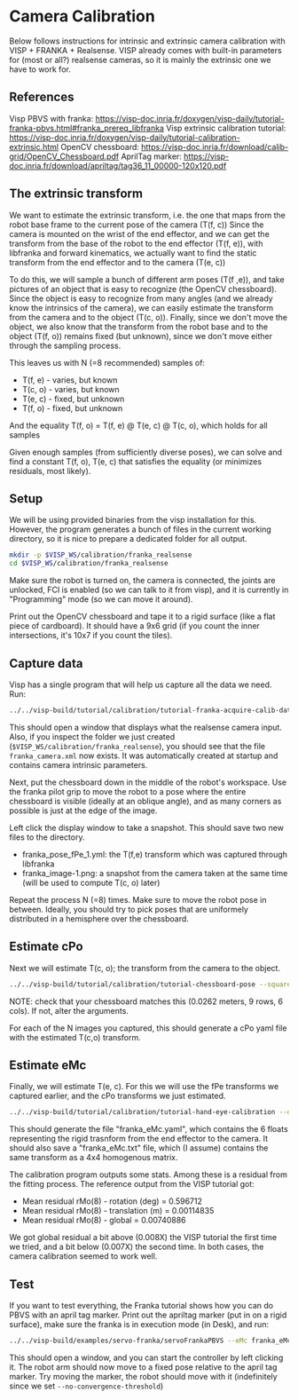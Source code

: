 # Camera Calibration

Below follows instructions for intrinsic and extrinsic camera calibration with VISP + FRANKA + Realsense. VISP already comes with built-in parameters for (most or all?) realsense cameras, so it is mainly the extrinsic one we have to work for.

## References

Visp PBVS with franka: https://visp-doc.inria.fr/doxygen/visp-daily/tutorial-franka-pbvs.html#franka_prereq_libfranka
Visp extrinsic calibration tutorial: https://visp-doc.inria.fr/doxygen/visp-daily/tutorial-calibration-extrinsic.html
OpenCV chessboard: https://visp-doc.inria.fr/download/calib-grid/OpenCV_Chessboard.pdf
AprilTag marker: https://visp-doc.inria.fr/download/apriltag/tag36_11_00000-120x120.pdf

## The extrinsic transform 

We want to estimate the extrinsic transform, i.e. the one that maps from the robot base frame to the current pose of the camera (T(f, c))
Since the camera is mounted on the wrist of the end effector, and we can get the transform from the base of the robot to the end effector (T(f, e)), with libfranka and forward kinematics, we actually want to find the static transform from the end effector and to the camera (T(e, c))

To do this, we will sample a bunch of different arm poses (T(f ,e)), and take pictures of an object that is easy to recognize (the OpenCV chessboard). Since the object is easy to recognize from many angles (and we already know the intrinsics of the camera), we can easily estimate the transform from the camera and to the object (T(c, o)). Finally, since we don't move the object, we also know that the transform from the robot base and to the object (T(f, o)) remains fixed (but unknown), since we don't move either through the sampling process.

This leaves us with N (=8 recommended) samples of:
- T(f, e) - varies, but known 
- T(c, o) - varies, but known 
- T(e, c) - fixed, but unknown 
- T(f, o) - fixed, but unknown 

And the equality T(f, o) = T(f, e) @ T(e, c) @ T(c, o), which holds for all samples 

Given enough samples (from sufficiently diverse poses), we can solve and find a constant T(f, o), T(e, c) that satisfies the equality (or minimizes residuals, most likely).

## Setup

We will be using provided binaries from the visp installation for this. However, the program generates a bunch of files in the current working directory, so it is nice to prepare a dedicated folder for all output.

```bash
mkdir -p $VISP_WS/calibration/franka_realsense
cd $VISP_WS/calibration/franka_realsense
```

Make sure the robot is turned on, the camera is connected, the joints are unlocked, FCI is enabled (so we can talk to it from visp), and it is currently in "Programming" mode (so we can move it around).

Print out the OpenCV chessboard and tape it to a rigid surface (like a flat piece of cardboard). It should have a 9x6 grid (if you count the inner intersections, it's 10x7 if you count the tiles).

## Capture data

Visp has a single program that will help us capture all the data we need. Run:
```bash
../../visp-build/tutorial/calibration/tutorial-franka-acquire-calib-data --ip <ROBOT-IP>
```

This should open a window that displays what the realsense camera input. Also, if you inspect the folder we just created (`$VISP_WS/calibration/franka_realsense`), you should see that the file `franka_camera.xml` now exists. It was automatically created at startup and contains camera intrinsic parameters.

Next, put the chessboard down in the middle of the robot's workspace. Use the franka pilot grip to move the robot to a pose where the entire chessboard is visible (ideally at an oblique angle), and as many corners as possible is just at the edge of the image.

Left click the display window to take a snapshot. This should save two new files to the directory.
- franka_pose_fPe_1.yml: the T(f,e) transform which was captured through libfranka
- franka_image-1.png: a snapshot from the camera taken at the same time (will be used to compute T(c, o) later)

Repeat the process N (=8) times. Make sure to move the robot pose in between. Ideally, you should try to pick poses that are uniformely distributed in a hemisphere over the chessboard.

## Estimate cPo

Next we will estimate T(c, o); the transform from the camera to the object.

```bash
../../visp-build/tutorial/calibration/tutorial-chessboard-pose --square_size 0.0262 -w 9 -h 6 --input franka_image-%d.png --intrinsic franka_camera.xml --output franka_pose_cPo_%d.yaml
```
NOTE: check that your chessboard matches this (0.0262 meters, 9 rows, 6 cols). If not, alter the arguments.

For each of the N images you captured, this should generate a cPo yaml file with the estimated T(c,o) transform.

## Estimate eMc 

Finally, we will estimate T(e, c). For this we will use the fPe transforms we captured earlier, and the cPo transforms we just estimated.

```bash
../../visp-build/tutorial/calibration/tutorial-hand-eye-calibration --data-path . --fPe franka_pose_fPe_%d.yaml --cPo franka_pose_cPo_%d.yaml --output franka_eMc.yaml
```

This should generate the file "franka_eMc.yaml", which contains the 6 floats representing the rigid trasnform from the end effector to the camera. It should also save a "franka_eMc.txt" file, which (I assume) contains the same transform as a 4x4 homogenous matrix.

The calibration program outputs some stats. Among these is a residual from the fitting process. The reference output from the VISP tutorial got:
- Mean residual rMo(8) - rotation (deg) = 0.596712
- Mean residual rMo(8) - translation (m) = 0.00114835
- Mean residual rMo(8) - global = 0.00740886

We got global residual a bit above (0.008X) the VISP tutorial the first time we tried, and a bit below (0.007X) the second time. In both cases, the camera calibration seemed to work well.

## Test 

If you want to test everything, the Franka tutorial shows how you can do PBVS with an april tag marker.
Print out the apriltag marker (put in on a rigid surface), make sure the franka is in execution mode (in Desk), and run:

```bash
../../visp-build/examples/servo-franka/servoFrankaPBVS --eMc franka_eMc.yaml --plot --adaptive_gain --task_sequencing --no-convergence-threshold"
```

This should open a window, and you can start the controller by left clicking it. The robot arm should now move to a fixed pose relative to the april tag marker. Try moving the marker, the robot should move with it (indefinitely since we set `--no-convergence-threshold`)